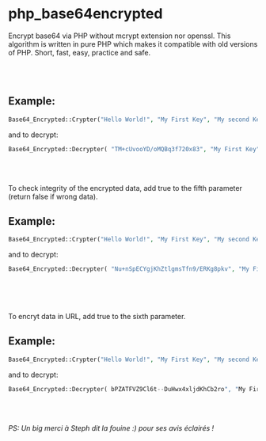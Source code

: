 # php_base64encrypted
Encrypt base64 via PHP without mcrypt extension nor openssl. This algorithm is written in pure PHP which makes it compatible with old versions of PHP. Short, fast, easy, practice and safe.

<br><br>

## Example: 

```php
Base64_Encrypted::Crypter("Hello World!", "My First Key", "My second Key", "My third Key");
``` 
 and to decrypt:

```php
Base64_Encrypted::Decrypter( "TM+cUvooYD/oMQBq3f720x83", "My First Key", "My second Key", "My third Key");
```

<br><br>
 
 To check integrity of the encrypted data, add true to the fifth parameter (return false if wrong data).
 
## Example:
 
```php
Base64_Encrypted::Crypter("Hello World!", "My First Key", "My second Key", "My third Key", true);
```
and to decrypt:

```php
Base64_Encrypted::Decrypter( "Nu+nSpECYgjKhZtlgmsTfn9/ERKg8pkv", "My First Key", "My second Key", "My third Key", true);
```

<br><br>  

To encryt data in URL, add true to the sixth parameter.

## Example:

```php
Base64_Encrypted::Crypter("Hello World!", "My First Key", "My second Key", "My third Key", true, true);
```
and to decrypt:

```php
Base64_Encrypted::Decrypter( bPZATFVZ9Cl6t--DuHwx4xljdKhCb2ro", "My First Key", "My second Key", "My third Key", true, true);
```




<br><br>



*PS: Un big merci à Steph dit la fouine :) pour ses avis éclairés !*
